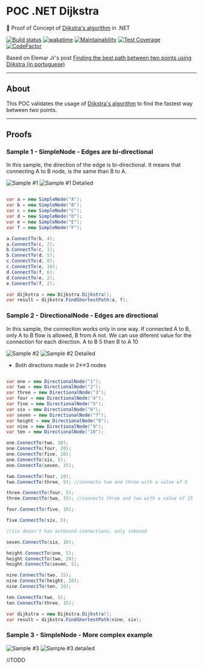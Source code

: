 # POC .NET Dijkstra

:microscope: Proof of Concept of [Dijkstra's algorithm](https://en.wikipedia.org/wiki/Dijkstra%27s_algorithm) in .NET

[![Build status](https://ci.appveyor.com/api/projects/status/2bmiw5bsdrwqg134?svg=true)](https://ci.appveyor.com/project/guibranco/poc-dijkstra)
[![wakatime](https://wakatime.com/badge/github/GuilhermeStracini/POC-dotnet-Dijkstra.svg)](https://wakatime.com/badge/github/GuilhermeStracini/POC-dotnet-Dijkstra)
[![Maintainability](https://api.codeclimate.com/v1/badges/121524e664273fc8c30f/maintainability)](https://codeclimate.com/github/GuilhermeStracini/POC-dotnet-Dijkstra/maintainability)
[![Test Coverage](https://api.codeclimate.com/v1/badges/121524e664273fc8c30f/test_coverage)](https://codeclimate.com/github/GuilhermeStracini/POC-dotnet-Dijkstra/test_coverage)
[![CodeFactor](https://www.codefactor.io/repository/github/GuilhermeStracini/POC-dotnet-Dijkstra/badge)](https://www.codefactor.io/repository/github/GuilhermeStracini/POC-dotnet-Dijkstra)

Based on Elemar Jr's post [Finding the best path between two points using Dijkstra (in portuguese)](https://www.elemarjr.com/pt/archive/encontrando-o-melhor-caminho-entre-dois-pontos-usando-dijkstra/)

---

## About

This POC validates the usage of [Dijkstra's algorithm](https://en.wikipedia.org/wiki/Dijkstra%27s_algorithm) to find the fastest way between two points.

---

## Proofs

### Sample 1 - SimpleNode - Edges are bi-directional 

In this sample, the direction of the edge is bi-directional. It means that connecting A to B node, is the same than B to A.

![Sample #1](https://raw.githubusercontent.com/guibranco/POC-Dijkstra/master/Samples/sample1.jpg)
![Sample #1 Detailed](https://raw.githubusercontent.com/guibranco/POC-Dijkstra/master/Samples/sample1Detailed.jpg)

```cs

var a = new SimpleNode("A");
var b = new SimpleNode("B");
var c = new SimpleNode("C");
var d = new SimpleNode("D");
var e = new SimpleNode("E");
var f = new SimpleNode("F");

a.ConnectTo(b, 4);
a.ConnectTo(c, 2);
b.ConnectTo(c, 1);
b.ConnectTo(d, 5);
c.ConnectTo(d, 8);
c.ConnectTo(e, 10);
d.ConnectTo(f, 6);
d.ConnectTo(e, 2);
e.ConnectTo(f, 2);

var dijkstra = new Dijkstra.Dijkstra();
var result = dijkstra.FindShortestPath(a, f);

```

### Sample 2 - DirectionalNode - Edges are directional 

In this sample, the connection works only in one way. If connected A to B, only A to B flow is allowed, B from A not.
We can use diferent value for the connection for each direction. A to B 5 then B to A 10

![Sample #2](https://raw.githubusercontent.com/guibranco/POC-Dijkstra/master/Samples/sample2.jpg)
![Sample #2 Detailed](https://raw.githubusercontent.com/guibranco/POC-Dijkstra/master/Samples/sample2Detailed.jpg)

* Both directions made in 2<->3 nodes

```cs

var one = new DirectionalNode("1");
var two = new DirectionalNode("2");
var three = new DirectionalNode("3");
var four = new DirectionalNode("4");
var five = new DirectionalNode("5");
var six = new DirectionalNode("6");
var seven = new DirectionalNode("7");
var height = new DirectionalNode("8");
var nine = new DirectionalNode("9");
var ten = new DirectionalNode("10");

one.ConnectTo(two, 10);
one.ConnectTo(four, 20);
one.ConnectTo(five, 20);
one.ConnectTo(six, 5);
one.ConnectTo(seven, 15);

two.ConnectTo(four, 10);
two.ConnectTo(three, 5); //connects two and three with a value of 5

three.ConnectTo(four, 5);
three.ConnectTo(two, 15); //connects three and two with a value of 15

four.ConnectTo(five, 10);

five.ConnectTo(six, 5);

//six doesn't has outbound connections, only inbound

seven.ConnectTo(six, 10);

height.ConnectTo(one, 5);
height.ConnectTo(two, 20);
height.ConnectTo(seven, 5);

nine.ConnectTo(two, 15);
nine.ConnectTo(height, 20);
nine.ConnectTo(ten, 10);

ten.ConnectTo(two, 5);
ten.ConnectTo(three, 15);

var dijkstra = new Dijkstra.Dijkstra();
var result = dijkstra.FindShortestPath(nine, six);

```

### Sample 3 - SimpleNode - More complex example

![Sample #3](https://raw.githubusercontent.com/guibranco/POC-Dijkstra/master/Samples/sample3.jpg)
![Sample #3 detailed](https://raw.githubusercontent.com/guibranco/POC-Dijkstra/master/Samples/sample3Detailed.jpg)

//TODO
